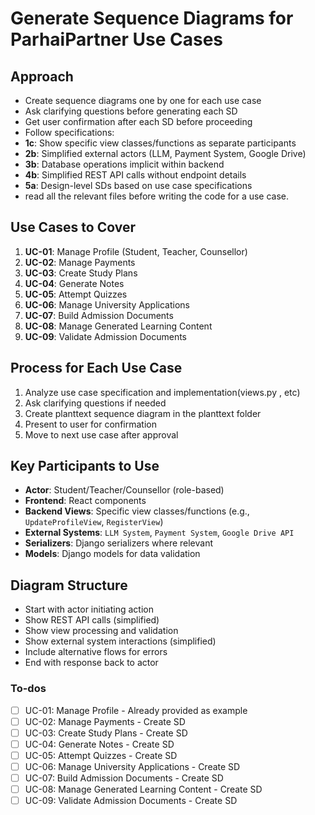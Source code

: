 <!-- 0d5618a0-edac-4be0-b2c1-d7b1584547bc 3f08f2ba-ead9-40aa-9ca8-22f8e0c825f9 -->
# Generate Sequence Diagrams for ParhaiPartner Use Cases

## Approach

- Create sequence diagrams one by one for each use case
- Ask clarifying questions before generating each SD
- Get user confirmation after each SD before proceeding
- Follow specifications:
- **1c**: Show specific view classes/functions as separate participants
- **2b**: Simplified external actors (LLM, Payment System, Google Drive)
- **3b**: Database operations implicit within backend
- **4b**: Simplified REST API calls without endpoint details
- **5a**: Design-level SDs based on use case specifications
- read all the relevant files before writing the code for a use case.

## Use Cases to Cover

1. **UC-01**: Manage Profile (Student, Teacher, Counsellor)
2. **UC-02**: Manage Payments
3. **UC-03**: Create Study Plans
4. **UC-04**: Generate Notes
5. **UC-05**: Attempt Quizzes
6. **UC-06**: Manage University Applications
7. **UC-07**: Build Admission Documents
8. **UC-08**: Manage Generated Learning Content
9. **UC-09**: Validate Admission Documents

## Process for Each Use Case

1. Analyze use case specification and implementation(views.py , etc)
2. Ask clarifying questions if needed
3. Create planttext sequence diagram in the planttext folder
4. Present to user for confirmation
5. Move to next use case after approval

## Key Participants to Use

- **Actor**: Student/Teacher/Counsellor (role-based)
- **Frontend**: React components
- **Backend Views**: Specific view classes/functions (e.g., `UpdateProfileView`, `RegisterView`)
- **External Systems**: `LLM System`, `Payment System`, `Google Drive API`
- **Serializers**: Django serializers where relevant
- **Models**: Django models for data validation

## Diagram Structure

- Start with actor initiating action
- Show REST API calls (simplified)
- Show view processing and validation
- Show external system interactions (simplified)
- Include alternative flows for errors
- End with response back to actor

### To-dos

- [ ] UC-01: Manage Profile - Already provided as example
- [ ] UC-02: Manage Payments - Create SD
- [ ] UC-03: Create Study Plans - Create SD
- [ ] UC-04: Generate Notes - Create SD
- [ ] UC-05: Attempt Quizzes - Create SD
- [ ] UC-06: Manage University Applications - Create SD
- [ ] UC-07: Build Admission Documents - Create SD
- [ ] UC-08: Manage Generated Learning Content - Create SD
- [ ] UC-09: Validate Admission Documents - Create SD